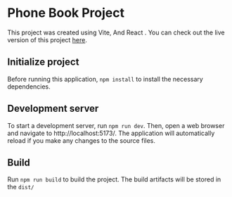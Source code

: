# Phone Book Project

This project was created using Vite, And React .
You can check out the live version of this project [here](https://phone-book-project.vercel.app/).

## Initialize project

Before running this application, `npm install` to install the necessary dependencies.

## Development server

To start a development server, run `npm run dev`. Then, open a web browser and navigate to http://localhost:5173/. The application will automatically reload if you make any changes to the source files.

## Build

Run `npm run build` to build the project. The build artifacts will be stored in the `dist/`
